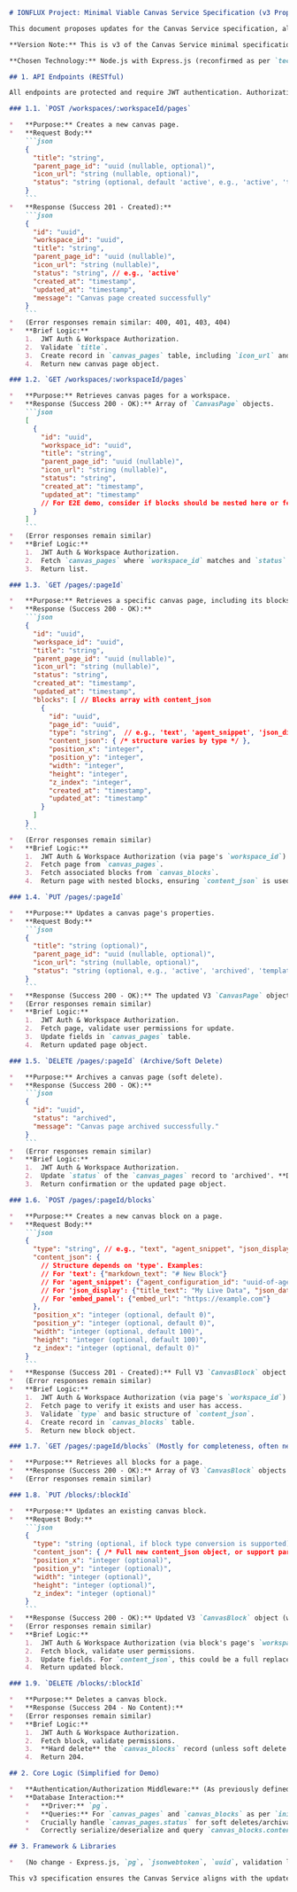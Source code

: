 ```markdown
# IONFLUX Project: Minimal Viable Canvas Service Specification (v3 Proposals)

This document proposes updates for the Canvas Service specification, aligning it with the V3 data models in `initial_schema_demo_v3.sql`, `conceptual_definition_v3.md`, and the overall technical strategy.

**Version Note:** This is v3 of the Canvas Service minimal specification.

**Chosen Technology:** Node.js with Express.js (reconfirmed as per `technical_stack_and_demo_strategy_v3.md`).

## 1. API Endpoints (RESTful)

All endpoints are protected and require JWT authentication. Authorization middleware verifies user access to the relevant workspace.

### 1.1. `POST /workspaces/:workspaceId/pages`

*   **Purpose:** Creates a new canvas page.
*   **Request Body:**
    ```json
    {
      "title": "string",
      "parent_page_id": "uuid (nullable, optional)",
      "icon_url": "string (nullable, optional)",
      "status": "string (optional, default 'active', e.g., 'active', 'template_draft')"
    }
    ```
*   **Response (Success 201 - Created):**
    ```json
    {
      "id": "uuid",
      "workspace_id": "uuid",
      "title": "string",
      "parent_page_id": "uuid (nullable)",
      "icon_url": "string (nullable)",
      "status": "string", // e.g., 'active'
      "created_at": "timestamp",
      "updated_at": "timestamp",
      "message": "Canvas page created successfully"
    }
    ```
*   (Error responses remain similar: 400, 401, 403, 404)
*   **Brief Logic:**
    1.  JWT Auth & Workspace Authorization.
    2.  Validate `title`.
    3.  Create record in `canvas_pages` table, including `icon_url` and `status` (defaulting if not provided).
    4.  Return new canvas page object.

### 1.2. `GET /workspaces/:workspaceId/pages`

*   **Purpose:** Retrieves canvas pages for a workspace.
*   **Response (Success 200 - OK):** Array of `CanvasPage` objects.
    ```json
    [
      {
        "id": "uuid",
        "workspace_id": "uuid",
        "title": "string",
        "parent_page_id": "uuid (nullable)",
        "icon_url": "string (nullable)",
        "status": "string",
        "created_at": "timestamp",
        "updated_at": "timestamp"
        // For E2E demo, consider if blocks should be nested here or fetched by GET /pages/:pageId
      }
    ]
    ```
*   (Error responses remain similar)
*   **Brief Logic:**
    1.  JWT Auth & Workspace Authorization.
    2.  Fetch `canvas_pages` where `workspace_id` matches and `status` is typically 'active' (or allow filtering by status).
    3.  Return list.

### 1.3. `GET /pages/:pageId`

*   **Purpose:** Retrieves a specific canvas page, including its blocks.
*   **Response (Success 200 - OK):**
    ```json
    {
      "id": "uuid",
      "workspace_id": "uuid",
      "title": "string",
      "parent_page_id": "uuid (nullable)",
      "icon_url": "string (nullable)",
      "status": "string",
      "created_at": "timestamp",
      "updated_at": "timestamp",
      "blocks": [ // Blocks array with content_json
        {
          "id": "uuid",
          "page_id": "uuid",
          "type": "string",  // e.g., 'text', 'agent_snippet', 'json_display'
          "content_json": { /* structure varies by type */ },
          "position_x": "integer",
          "position_y": "integer",
          "width": "integer",
          "height": "integer",
          "z_index": "integer",
          "created_at": "timestamp",
          "updated_at": "timestamp"
        }
      ]
    }
    ```
*   (Error responses remain similar)
*   **Brief Logic:**
    1.  JWT Auth & Workspace Authorization (via page's `workspace_id`).
    2.  Fetch page from `canvas_pages`.
    3.  Fetch associated blocks from `canvas_blocks`.
    4.  Return page with nested blocks, ensuring `content_json` is used for blocks.

### 1.4. `PUT /pages/:pageId`

*   **Purpose:** Updates a canvas page's properties.
*   **Request Body:**
    ```json
    {
      "title": "string (optional)",
      "parent_page_id": "uuid (nullable, optional)",
      "icon_url": "string (nullable, optional)",
      "status": "string (optional, e.g., 'active', 'archived', 'template_draft')"
    }
    ```
*   **Response (Success 200 - OK):** The updated V3 `CanvasPage` object.
*   (Error responses remain similar)
*   **Brief Logic:**
    1.  JWT Auth & Workspace Authorization.
    2.  Fetch page, validate user permissions for update.
    3.  Update fields in `canvas_pages` table.
    4.  Return updated page object.

### 1.5. `DELETE /pages/:pageId` (Archive/Soft Delete)

*   **Purpose:** Archives a canvas page (soft delete).
*   **Response (Success 200 - OK):**
    ```json
    {
      "id": "uuid",
      "status": "archived",
      "message": "Canvas page archived successfully."
    }
    ```
*   (Error responses remain similar)
*   **Brief Logic:**
    1.  JWT Auth & Workspace Authorization.
    2.  Update `status` of the `canvas_pages` record to 'archived'. **Do not hard delete.**
    3.  Return confirmation or the updated page object.

### 1.6. `POST /pages/:pageId/blocks`

*   **Purpose:** Creates a new canvas block on a page.
*   **Request Body:**
    ```json
    {
      "type": "string", // e.g., "text", "agent_snippet", "json_display", "embed_panel"
      "content_json": {
        // Structure depends on 'type'. Examples:
        // For 'text': {"markdown_text": "# New Block"}
        // For 'agent_snippet': {"agent_configuration_id": "uuid-of-agent-config", "placeholder_text": "Click to run me!"}
        // For 'json_display': {"title_text": "My Live Data", "json_data_to_display": {"initial_key": "initial_value"}}
        // For 'embed_panel': {"embed_url": "https://example.com"}
      },
      "position_x": "integer (optional, default 0)",
      "position_y": "integer (optional, default 0)",
      "width": "integer (optional, default 100)",
      "height": "integer (optional, default 100)",
      "z_index": "integer (optional, default 0)"
    }
    ```
*   **Response (Success 201 - Created):** Full V3 `CanvasBlock` object (with `content_json`).
*   (Error responses remain similar)
*   **Brief Logic:**
    1.  JWT Auth & Workspace Authorization (via page's `workspace_id`).
    2.  Fetch page to verify it exists and user has access.
    3.  Validate `type` and basic structure of `content_json`.
    4.  Create record in `canvas_blocks` table.
    5.  Return new block object.

### 1.7. `GET /pages/:pageId/blocks` (Mostly for completeness, often nested in GET /pages/:pageId)

*   **Purpose:** Retrieves all blocks for a page.
*   **Response (Success 200 - OK):** Array of V3 `CanvasBlock` objects (with `content_json`).
*   (Error responses remain similar)

### 1.8. `PUT /blocks/:blockId`

*   **Purpose:** Updates an existing canvas block.
*   **Request Body:**
    ```json
    {
      "type": "string (optional, if block type conversion is supported)",
      "content_json": { /* Full new content_json object, or support partial merge */ },
      "position_x": "integer (optional)",
      "position_y": "integer (optional)",
      "width": "integer (optional)",
      "height": "integer (optional)",
      "z_index": "integer (optional)"
    }
    ```
*   **Response (Success 200 - OK):** Updated V3 `CanvasBlock` object (with `content_json`).
*   (Error responses remain similar)
*   **Brief Logic:**
    1.  JWT Auth & Workspace Authorization (via block's page's `workspace_id`).
    2.  Fetch block, validate user permissions.
    3.  Update fields. For `content_json`, this could be a full replacement or a JSONB merge.
    4.  Return updated block.

### 1.9. `DELETE /blocks/:blockId`

*   **Purpose:** Deletes a canvas block.
*   **Response (Success 204 - No Content):**
*   (Error responses remain similar)
*   **Brief Logic:**
    1.  JWT Auth & Workspace Authorization.
    2.  Fetch block, validate permissions.
    3.  **Hard delete** the `canvas_blocks` record (unless soft delete for blocks is specifically introduced with a `status` field on `canvas_blocks` table, which is not in `initial_schema_demo_v3.sql`).
    4.  Return 204.

## 2. Core Logic (Simplified for Demo)

*   **Authentication/Authorization Middleware:** (As previously defined) Validates JWT, then verifies user access to the workspace associated with the page/block, possibly via an internal call to Workspace Service or direct DB check for demo.
*   **Database Interaction:**
    *   **Driver:** `pg`.
    *   **Queries:** For `canvas_pages` and `canvas_blocks` as per `initial_schema_demo_v3.sql`.
    *   Crucially handle `canvas_pages.status` for soft deletes/archival.
    *   Correctly serialize/deserialize and query `canvas_blocks.content_json` (JSONB), understanding its structure varies by `type`.

## 3. Framework & Libraries

*   (No change - Express.js, `pg`, `jsonwebtoken`, `uuid`, validation library).

This v3 specification ensures the Canvas Service aligns with the updated database schema, particularly `canvas_pages.status` and the structured `canvas_blocks.content_json` field, and clarifies soft delete behavior for pages.
```
